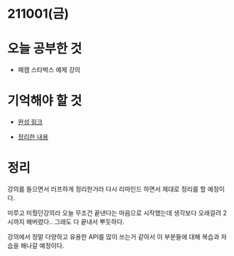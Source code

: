 # 211001(금)

# 오늘 공부한 것

- 패캠 스타벅스 예제 강의

# 기억해야 할 것

- [완성 링크](https://kwonsean.github.io/starbucks_tutorial/)

- [정리한 내용](https://www.notion.so/9ab91c76ed434a309c92144386ab2f21)

# 정리

강의를 들으면서 러프하게 정리한거라 다시 리마인드 하면서 제대로 정리를 할 예정이다.

미루고 미뤘던강의라 오늘 무조건 끝낸다는 마음으로 시작했는데 생각보다 오래걸려 2시까지 해버렸다.. 그래도 다 끝내서 뿌듯하다.

강의에서 정말 다양하고 유용한 API를 많이 쓰는거 같아서 이 부분들에 대해 복습과 자습을 해나갈 예정이다.
